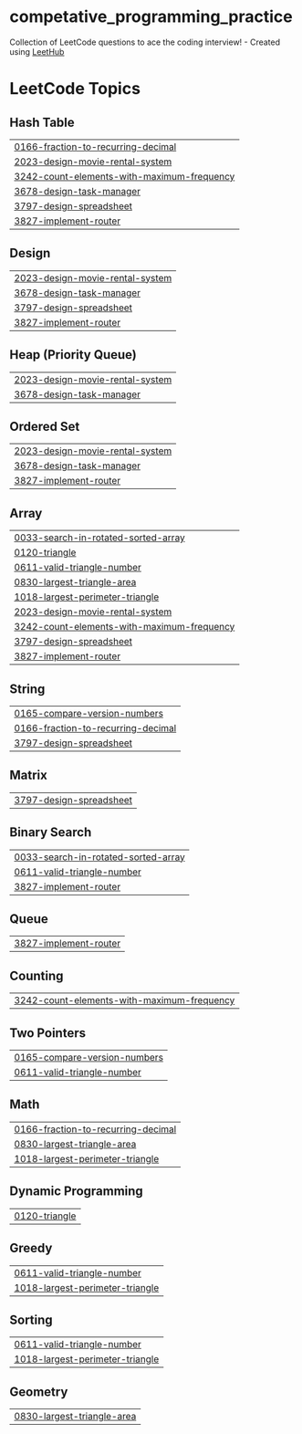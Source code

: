 # competative_programming_practice
Collection of LeetCode questions to ace the coding interview! - Created using [LeetHub](https://github.com/QasimWani/LeetHub)

<!---LeetCode Topics Start-->
# LeetCode Topics
## Hash Table
|  |
| ------- |
| [0166-fraction-to-recurring-decimal](https://github.com/addisu-abitew/competative_programming/tree/master/0166-fraction-to-recurring-decimal) |
| [2023-design-movie-rental-system](https://github.com/addisu-abitew/competative_programming/tree/master/2023-design-movie-rental-system) |
| [3242-count-elements-with-maximum-frequency](https://github.com/addisu-abitew/competative_programming/tree/master/3242-count-elements-with-maximum-frequency) |
| [3678-design-task-manager](https://github.com/addisu-abitew/competative_programming/tree/master/3678-design-task-manager) |
| [3797-design-spreadsheet](https://github.com/addisu-abitew/competative_programming/tree/master/3797-design-spreadsheet) |
| [3827-implement-router](https://github.com/addisu-abitew/competative_programming/tree/master/3827-implement-router) |
## Design
|  |
| ------- |
| [2023-design-movie-rental-system](https://github.com/addisu-abitew/competative_programming/tree/master/2023-design-movie-rental-system) |
| [3678-design-task-manager](https://github.com/addisu-abitew/competative_programming/tree/master/3678-design-task-manager) |
| [3797-design-spreadsheet](https://github.com/addisu-abitew/competative_programming/tree/master/3797-design-spreadsheet) |
| [3827-implement-router](https://github.com/addisu-abitew/competative_programming/tree/master/3827-implement-router) |
## Heap (Priority Queue)
|  |
| ------- |
| [2023-design-movie-rental-system](https://github.com/addisu-abitew/competative_programming/tree/master/2023-design-movie-rental-system) |
| [3678-design-task-manager](https://github.com/addisu-abitew/competative_programming/tree/master/3678-design-task-manager) |
## Ordered Set
|  |
| ------- |
| [2023-design-movie-rental-system](https://github.com/addisu-abitew/competative_programming/tree/master/2023-design-movie-rental-system) |
| [3678-design-task-manager](https://github.com/addisu-abitew/competative_programming/tree/master/3678-design-task-manager) |
| [3827-implement-router](https://github.com/addisu-abitew/competative_programming/tree/master/3827-implement-router) |
## Array
|  |
| ------- |
| [0033-search-in-rotated-sorted-array](https://github.com/addisu-abitew/competative_programming/tree/master/0033-search-in-rotated-sorted-array) |
| [0120-triangle](https://github.com/addisu-abitew/competative_programming/tree/master/0120-triangle) |
| [0611-valid-triangle-number](https://github.com/addisu-abitew/competative_programming/tree/master/0611-valid-triangle-number) |
| [0830-largest-triangle-area](https://github.com/addisu-abitew/competative_programming/tree/master/0830-largest-triangle-area) |
| [1018-largest-perimeter-triangle](https://github.com/addisu-abitew/competative_programming/tree/master/1018-largest-perimeter-triangle) |
| [2023-design-movie-rental-system](https://github.com/addisu-abitew/competative_programming/tree/master/2023-design-movie-rental-system) |
| [3242-count-elements-with-maximum-frequency](https://github.com/addisu-abitew/competative_programming/tree/master/3242-count-elements-with-maximum-frequency) |
| [3797-design-spreadsheet](https://github.com/addisu-abitew/competative_programming/tree/master/3797-design-spreadsheet) |
| [3827-implement-router](https://github.com/addisu-abitew/competative_programming/tree/master/3827-implement-router) |
## String
|  |
| ------- |
| [0165-compare-version-numbers](https://github.com/addisu-abitew/competative_programming/tree/master/0165-compare-version-numbers) |
| [0166-fraction-to-recurring-decimal](https://github.com/addisu-abitew/competative_programming/tree/master/0166-fraction-to-recurring-decimal) |
| [3797-design-spreadsheet](https://github.com/addisu-abitew/competative_programming/tree/master/3797-design-spreadsheet) |
## Matrix
|  |
| ------- |
| [3797-design-spreadsheet](https://github.com/addisu-abitew/competative_programming/tree/master/3797-design-spreadsheet) |
## Binary Search
|  |
| ------- |
| [0033-search-in-rotated-sorted-array](https://github.com/addisu-abitew/competative_programming/tree/master/0033-search-in-rotated-sorted-array) |
| [0611-valid-triangle-number](https://github.com/addisu-abitew/competative_programming/tree/master/0611-valid-triangle-number) |
| [3827-implement-router](https://github.com/addisu-abitew/competative_programming/tree/master/3827-implement-router) |
## Queue
|  |
| ------- |
| [3827-implement-router](https://github.com/addisu-abitew/competative_programming/tree/master/3827-implement-router) |
## Counting
|  |
| ------- |
| [3242-count-elements-with-maximum-frequency](https://github.com/addisu-abitew/competative_programming/tree/master/3242-count-elements-with-maximum-frequency) |
## Two Pointers
|  |
| ------- |
| [0165-compare-version-numbers](https://github.com/addisu-abitew/competative_programming/tree/master/0165-compare-version-numbers) |
| [0611-valid-triangle-number](https://github.com/addisu-abitew/competative_programming/tree/master/0611-valid-triangle-number) |
## Math
|  |
| ------- |
| [0166-fraction-to-recurring-decimal](https://github.com/addisu-abitew/competative_programming/tree/master/0166-fraction-to-recurring-decimal) |
| [0830-largest-triangle-area](https://github.com/addisu-abitew/competative_programming/tree/master/0830-largest-triangle-area) |
| [1018-largest-perimeter-triangle](https://github.com/addisu-abitew/competative_programming/tree/master/1018-largest-perimeter-triangle) |
## Dynamic Programming
|  |
| ------- |
| [0120-triangle](https://github.com/addisu-abitew/competative_programming/tree/master/0120-triangle) |
## Greedy
|  |
| ------- |
| [0611-valid-triangle-number](https://github.com/addisu-abitew/competative_programming/tree/master/0611-valid-triangle-number) |
| [1018-largest-perimeter-triangle](https://github.com/addisu-abitew/competative_programming/tree/master/1018-largest-perimeter-triangle) |
## Sorting
|  |
| ------- |
| [0611-valid-triangle-number](https://github.com/addisu-abitew/competative_programming/tree/master/0611-valid-triangle-number) |
| [1018-largest-perimeter-triangle](https://github.com/addisu-abitew/competative_programming/tree/master/1018-largest-perimeter-triangle) |
## Geometry
|  |
| ------- |
| [0830-largest-triangle-area](https://github.com/addisu-abitew/competative_programming/tree/master/0830-largest-triangle-area) |
<!---LeetCode Topics End-->
